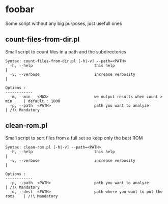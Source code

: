 foobar
======

Some script without any big purposes, just usefull ones

## count-files-from-dir.pl

Small script to count files in a path and the subdirectories

	Syntax: count-files-from-dir.pl [-h|-v] --path=<PATH>
	  -h, --help                           this help                              |
	  -v, --verbose                        increase verbosity                     |
	
	Options :
	------------
	  -m, --min   <MAX>                    we output results when count > min     | default : 1000
	  -p, --path  <PATH>                   path you want to analyze               | /!\ Mandatory

## clean-rom.pl

Small script to sort files from a full set so keep only the best ROM

	Syntax: clean-rom.pl [-h|-v] --path=<PATH>
	  -h, --help                           this help                              |
	  -v, --verbose                        increase verbosity                     |
	
	Options :
	------------
	  -p, --path  <PATH>                   path you want to analyze               | /!\ Mandatory
	  -d, --dest  <PATH>                   path where you want to put the roms    | /!\ Mandatory
